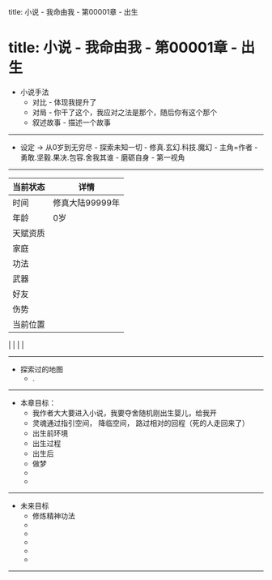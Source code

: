title: 小说 - 我命由我 - 第00001章 - 出生
# title: 小说 - 我命由我 - 第00001章 - 出生

- 小说手法
    - 对比 - 体现我提升了
    - 对局 - 你干了这个，我应对之法是那个，随后你有这个那个
    - 叙述故事 - 描述一个故事

------------------------------------------------------------------------

- 设定 -> 从0岁到无穷尽 - 探索未知一切 - 修真.玄幻.科技.魔幻 - 主角=作者 - 勇敢.坚毅.果决.包容.舍我其谁 - 磨砺自身 - 第一视角

------------------------------------------------------------------------

| 当前状态 | 详情 |
|---------|-----|
时间    | 修真大陆99999年
年龄    | 0岁 
天赋资质 | 
家庭    |  
功法    |  
武器    |  
好友    |  
伤势    |
当前位置 | 
| 
| 
| 
| 

------------------------------------------------------------------------

- 探索过的地图
    - .

------------------------------------------------------------------------

- 本章目标：
    - 我作者大大要进入小说，我要夺舍随机刚出生婴儿，给我开
    - 灵魂通过指引空间， 降临空间， 路过相对的回程（死的人走回来了）
    - 出生前环境
    - 出生过程
    - 出生后
    - 做梦
    - 
    - 


------------------------------------------------------------------------

- 未来目标
    - 修炼精神功法
    - 
    - 
    - 
    - 
    - 

------------------------------------------------------------------------